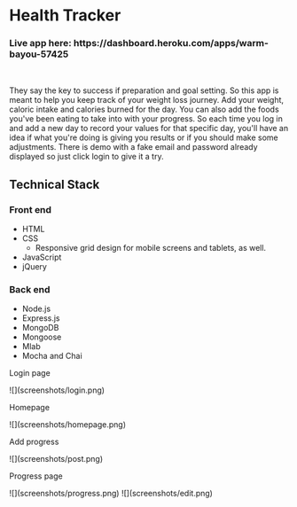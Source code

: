 <h1>Health Tracker</h2>
<h3>Live app here: https://dashboard.heroku.com/apps/warm-bayou-57425</h3><br />

<p>They say the key to success if preparation and goal setting. 
So this app is meant to help you keep track of your weight loss journey.
Add your weight, caloric intake and calories burned for the day. You can also add the foods you've been eating to take into with your progress.
So each time you log in and add a new day to record your values for that specific day, you'll have an idea if what you're doing is giving you results or if you should make some adjustments.
There is demo with a fake email and password already displayed so just click login to give it a try.
</p>

<h2>Technical Stack</h2>
<h3>Front end</h3>
<ul>
<li>HTML</li>
<li>CSS
<ul><li>Responsive grid design for mobile screens and tablets, as well.</li></ul>
</li>
<li>JavaScript</li>
<li>jQuery</li>
</ul>
<h3>Back end</h3>
<ul>
<li>Node.js</li>
<li>Express.js</li>
<li>MongoDB</li>
<li>Mongoose</li>
<li>Mlab</li>
<li>Mocha and Chai</li>
</ul>

<p>Login page</p>
<p>![](screenshots/login.png)</p>
<p>Homepage</p>
![](screenshots/homepage.png)
<p>Add progress</p>
![](screenshots/post.png)
<p>Progress page</p>
![](screenshots/progress.png)
![](screenshots/edit.png)
